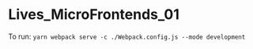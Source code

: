 # Lives_MicroFrontends_01

To run: `yarn webpack serve -c ./Webpack.config.js --mode development`


